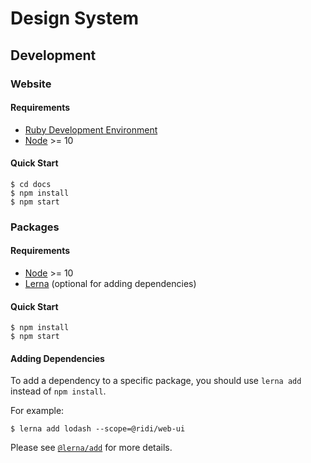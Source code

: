 # Design System

## Development

### Website

#### Requirements
- [Ruby Development Environment](https://jekyllrb.com/docs/installation)
- [Node](https://nodejs.org) >= 10

#### Quick Start
```shell
$ cd docs
$ npm install
$ npm start
```

### Packages

#### Requirements
- [Node](https://nodejs.org) >= 10
- [Lerna](https://lernajs.io) (optional for adding dependencies)

#### Quick Start
```shell
$ npm install
$ npm start
```

#### Adding Dependencies
To add a dependency to a specific package, you should use `lerna add` instead of `npm install`.

For example:
```shell
$ lerna add lodash --scope=@ridi/web-ui
``` 
Please see [`@lerna/add`](https://github.com/lerna/lerna/tree/master/commands/add#readme) for more details.
